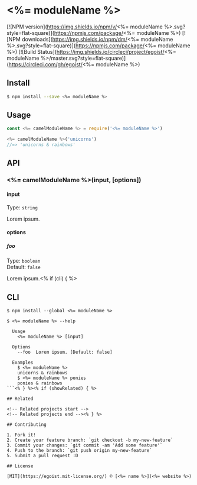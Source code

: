 # <%= moduleName %>

[![NPM version](https://img.shields.io/npm/v/<%= moduleName %>.svg?style=flat-square)](https://npmjs.com/package/<%= moduleName %>) [![NPM downloads](https://img.shields.io/npm/dm/<%= moduleName %>.svg?style=flat-square)](https://npmjs.com/package/<%= moduleName %>) [![Build Status](https://img.shields.io/circleci/project/egoist/<%= moduleName %>/master.svg?style=flat-square)](https://circleci.com/gh/egoist/<%= moduleName %>)

## Install

```bash
$ npm install --save <%= moduleName %>
```

## Usage

```js
const <%= camelModuleName %> = require('<%= moduleName %>')

<%= camelModuleName %>('unicorns')
//=> 'unicorns & rainbows'
```

## API

### <%= camelModuleName %>(input, [options])

#### input

Type: `string`

Lorem ipsum.

#### options

##### foo

Type: `boolean`  
Default: `false`

Lorem ipsum.<% if (cli) { %>

## CLI

```
$ npm install --global <%= moduleName %>
```

```
$ <%= moduleName %> --help

  Usage
    <%= moduleName %> [input]

  Options
    --foo  Lorem ipsum. [Default: false]

  Examples
    $ <%= moduleName %>
    unicorns & rainbows
    $ <%= moduleName %> ponies
    ponies & rainbows
```<% } %><% if (showRelated) { %>

## Related

<!-- Related projects start -->
<!-- Related projects end --><% } %>

## Contributing

1. Fork it!
2. Create your feature branch: `git checkout -b my-new-feature`
3. Commit your changes: `git commit -am 'Add some feature'`
4. Push to the branch: `git push origin my-new-feature`
5. Submit a pull request :D

## License

[MIT](https://egoist.mit-license.org/) © [<%= name %>](<%= website %>)
